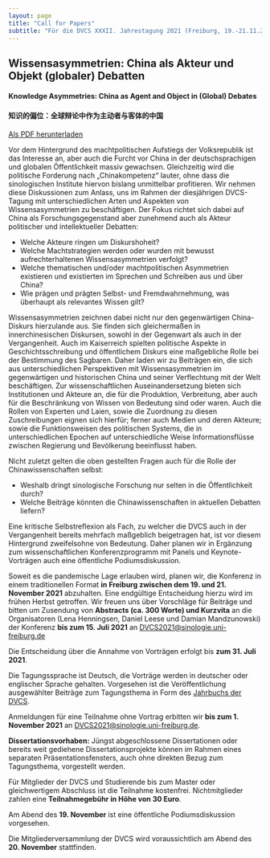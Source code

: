 ```yaml
---
layout: page
title: "Call for Papers"
subtitle: "Für die DVCS XXXII. Jahrestagung 2021 (Freiburg, 19.-21.11.2021)"
---
```


## Wissensasymmetrien: China als Akteur und Objekt (globaler) Debatten
#### Knowledge Asymmetries: China as Agent and Object in (Global) Debates
#### 知识的偏位：全球辩论中作为主动者与客体的中国

[Als PDF herunterladen](assets/img/CfP_DVCS2021.pdf)

Vor dem Hintergrund des machtpolitischen Aufstiegs der Volksrepublik ist das Interesse an, aber auch die Furcht vor China in der deutschsprachigen und globalen Öffentlichkeit massiv gewachsen. Gleichzeitig wird die politische Forderung nach „Chinakompetenz“ lauter, ohne dass die sinologischen Institute hiervon bislang unmittelbar profitieren. Wir nehmen diese Diskussionen zum Anlass, uns im Rahmen der diesjährigen DVCS-Tagung mit unterschiedlichen Arten und Aspekten von Wissensasymmetrien zu beschäftigen. Der Fokus richtet sich dabei auf China als Forschungsgegenstand aber zunehmend auch als Akteur politischer und intellektueller Debatten:

- Welche Akteure ringen um Diskurshoheit?
- Welche Machtstrategien werden oder wurden mit bewusst aufrechterhaltenen Wissensasymmetrien verfolgt?
- Welche thematischen und/oder machtpolitischen Asymmetrien existieren und existierten im Sprechen und Schreiben aus und über China?
- Wie prägen und prägten Selbst- und Fremdwahrnehmung, was überhaupt als relevantes Wissen gilt?

Wissensasymmetrien zeichnen dabei nicht nur den gegenwärtigen China-Diskurs hierzulande aus. Sie finden sich gleichermaßen in innerchinesischen Diskursen, sowohl in der Gegenwart als auch in der Vergangenheit. Auch im Kaiserreich spielten politische Aspekte in Geschichtsschreibung und öffentlichem Diskurs eine maßgebliche Rolle bei der Bestimmung des Sagbaren. Daher laden wir zu Beiträgen ein, die sich aus unterschiedlichen Perspektiven mit Wissensasymmetrien im gegenwärtigen und historischen China und seiner Verflechtung mit der Welt beschäftigen. Zur wissenschaftlichen Auseinandersetzung bieten sich Institutionen und Akteure an, die für die Produktion, Verbreitung, aber auch für die Beschränkung von Wissen von Bedeutung sind oder waren. Auch die Rollen von Experten und Laien, sowie die Zuordnung zu diesen Zuschreibungen eignen sich hierfür; ferner auch Medien und deren Akteure; sowie die Funktionsweisen des politischen Systems, die in unterschiedlichen Epochen auf unterschiedliche Weise Informationsflüsse zwischen Regierung und Bevölkerung beeinflusst haben.

Nicht zuletzt gelten die oben gestellten Fragen auch für die Rolle der Chinawissenschaften selbst:

- Weshalb dringt sinologische Forschung nur selten in die Öffentlichkeit durch?
- Welche Beiträge könnten die Chinawissenschaften in aktuellen Debatten liefern?

Eine kritische Selbstreflexion als Fach, zu welcher die DVCS auch in der Vergangenheit bereits mehrfach maßgeblich beigetragen hat, ist vor diesem Hintergrund zweifelsohne von Bedeutung. Daher planen wir in Ergänzung zum wissenschaftlichen Konferenzprogramm mit Panels und Keynote-Vorträgen auch eine öffentliche Podiumsdiskussion.

Soweit es die pandemische Lage erlauben wird, planen wir, die Konferenz in einem traditionellen Format **in Freiburg zwischen dem 19. und 21. November 2021** abzuhalten. Eine endgültige Entscheidung hierzu wird im frühen Herbst getroffen. Wir freuen uns über Vorschläge für Beiträge und bitten um Zusendung von **Abstracts (ca. 300 Worte) und Kurzvita** an die Organisatoren (Lena Henningsen, Daniel Leese und Damian Mandzunowski) der Konferenz **bis zum 15. Juli 2021** an [DVCS2021@sinologie.uni-freiburg.de](mailto:DVCS2021@sinologie.uni-freiburg.de)

Die Entscheidung über die Annahme von Vorträgen erfolgt bis **zum 31. Juli 2021**.

Die Tagungssprache ist Deutsch, die Vorträge werden in deutscher oder englischer Sprache gehalten. Vorgesehen ist die Veröffentlichung ausgewählter Beiträge zum Tagungsthema in Form des [Jahrbuchs der DVCS](http://www.dvcs.eu/publikationen.html).

Anmeldungen für eine Teilnahme ohne Vortrag erbitten wir **bis zum 1. November 2021** an [DVCS2021@sinologie.uni-freiburg.de](mailto:DVCS2021@sinologie.uni-freiburg.de).

**Dissertationsvorhaben:** Jüngst abgeschlossene Dissertationen oder bereits weit gediehene Dissertationsprojekte können im Rahmen eines separaten Präsentationsfensters, auch ohne direkten Bezug zum Tagungsthema, vorgestellt werden.

Für Mitglieder der DVCS und Studierende bis zum Master oder gleichwertigem Abschluss ist die Teilnahme kostenfrei. Nichtmitglieder zahlen eine **Teilnahmegebühr in Höhe von 30 Euro**.

Am Abend des **19. November** ist eine öffentliche Podiumsdiskussion vorgesehen.

Die Mitgliederversammlung der DVCS wird voraussichtlich am Abend des **20. November** stattfinden.
